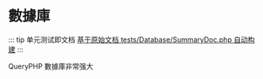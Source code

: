 # 數據庫

::: tip 单元测试即文档
[基于原始文档 tests/Database/SummaryDoc.php 自动构建](https://github.com/hunzhiwange/framework/blob/master/tests/Database/SummaryDoc.php)
:::
    
QueryPHP 數據庫非常强大